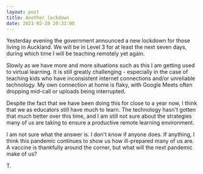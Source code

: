 ```yaml
---
layout: post
title: Another lockdown
date: 2021-02-28 20:33:00
---
```


Yesterday evening the government announced a new lockdown for those living in Auckland. We will be in Level 3 for at least the next seven days, during which time I will be teaching remotely yet again.

Slowly as we have more and more situations such as this I am getting used to virtual learning. It is still greatly challenging - especially in the case of teaching kids who have inconsistent internet connections and/or unreliable technology. My own connection at home is flaky, with Google Meets often dropping mid-call or uploads being interrupted.

Despite the fact that we have been doing this for close to a year now, I think that we as educators still have much to learn. The technology hasn't gotten that much better over this time, and I am still not sure about the strategies many of us are taking to ensure a productive remote learning environment.

I am not sure what the answer is. I don't know if anyone does. If anything, I think this pandemic continues to show us how ill-prepared many of us are. A vaccine is thankfully around the corner, but what will the next pandemic make of us?

T.  
